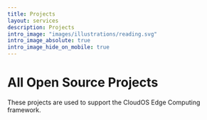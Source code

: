 ```yaml
---
title: Projects
layout: services
description: Projects
intro_image: "images/illustrations/reading.svg"
intro_image_absolute: true
intro_image_hide_on_mobile: true
---
```


# All Open Source Projects

These projects are used to support the CloudOS Edge Computing framework.
